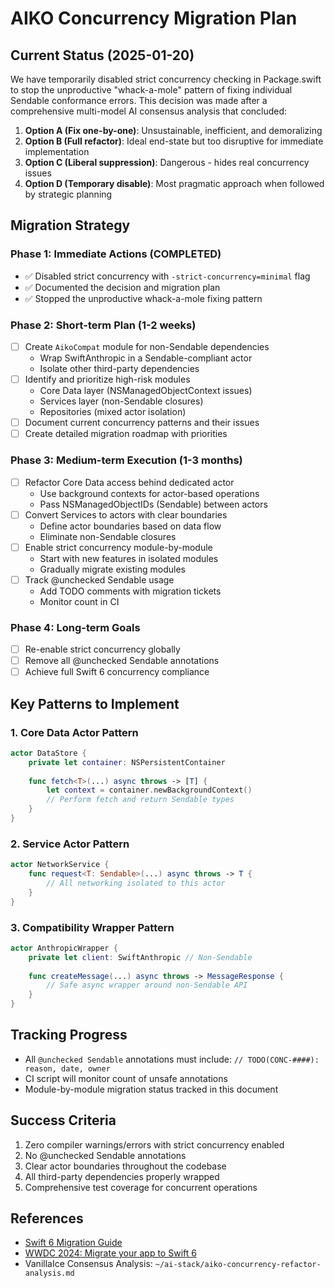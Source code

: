 # AIKO Concurrency Migration Plan

## Current Status (2025-01-20)

We have temporarily disabled strict concurrency checking in Package.swift to stop the unproductive "whack-a-mole" pattern of fixing individual Sendable conformance errors. This decision was made after a comprehensive multi-model AI consensus analysis that concluded:

1. **Option A (Fix one-by-one)**: Unsustainable, inefficient, and demoralizing
2. **Option B (Full refactor)**: Ideal end-state but too disruptive for immediate implementation
3. **Option C (Liberal suppression)**: Dangerous - hides real concurrency issues
4. **Option D (Temporary disable)**: Most pragmatic approach when followed by strategic planning

## Migration Strategy

### Phase 1: Immediate Actions (COMPLETED)
- ✅ Disabled strict concurrency with `-strict-concurrency=minimal` flag
- ✅ Documented the decision and migration plan
- ✅ Stopped the unproductive whack-a-mole fixing pattern

### Phase 2: Short-term Plan (1-2 weeks)
- [ ] Create `AikoCompat` module for non-Sendable dependencies
  - Wrap SwiftAnthropic in a Sendable-compliant actor
  - Isolate other third-party dependencies
- [ ] Identify and prioritize high-risk modules
  - Core Data layer (NSManagedObjectContext issues)
  - Services layer (non-Sendable closures)
  - Repositories (mixed actor isolation)
- [ ] Document current concurrency patterns and their issues
- [ ] Create detailed migration roadmap with priorities

### Phase 3: Medium-term Execution (1-3 months)
- [ ] Refactor Core Data access behind dedicated actor
  - Use background contexts for actor-based operations
  - Pass NSManagedObjectIDs (Sendable) between actors
- [ ] Convert Services to actors with clear boundaries
  - Define actor boundaries based on data flow
  - Eliminate non-Sendable closures
- [ ] Enable strict concurrency module-by-module
  - Start with new features in isolated modules
  - Gradually migrate existing modules
- [ ] Track @unchecked Sendable usage
  - Add TODO comments with migration tickets
  - Monitor count in CI

### Phase 4: Long-term Goals
- [ ] Re-enable strict concurrency globally
- [ ] Remove all @unchecked Sendable annotations
- [ ] Achieve full Swift 6 concurrency compliance

## Key Patterns to Implement

### 1. Core Data Actor Pattern
```swift
actor DataStore {
    private let container: NSPersistentContainer
    
    func fetch<T>(...) async throws -> [T] {
        let context = container.newBackgroundContext()
        // Perform fetch and return Sendable types
    }
}
```

### 2. Service Actor Pattern
```swift
actor NetworkService {
    func request<T: Sendable>(...) async throws -> T {
        // All networking isolated to this actor
    }
}
```

### 3. Compatibility Wrapper Pattern
```swift
actor AnthropicWrapper {
    private let client: SwiftAnthropic // Non-Sendable
    
    func createMessage(...) async throws -> MessageResponse {
        // Safe async wrapper around non-Sendable API
    }
}
```

## Tracking Progress

- All `@unchecked Sendable` annotations must include: `// TODO(CONC-####): reason, date, owner`
- CI script will monitor count of unsafe annotations
- Module-by-module migration status tracked in this document

## Success Criteria

1. Zero compiler warnings/errors with strict concurrency enabled
2. No @unchecked Sendable annotations
3. Clear actor boundaries throughout the codebase
4. All third-party dependencies properly wrapped
5. Comprehensive test coverage for concurrent operations

## References

- [Swift 6 Migration Guide](https://www.swift.org/migration/documentation/migrationguide/)
- [WWDC 2024: Migrate your app to Swift 6](https://developer.apple.com/videos/play/wwdc2024/10169/)
- VanillaIce Consensus Analysis: `~/ai-stack/aiko-concurrency-refactor-analysis.md`